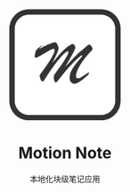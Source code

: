 <div align="center">
  <a href="https://vite.dev/"><img src="logo.png" alt="motion note logo" width="200"></a>
  
  # Motion Note
  
  本地化块级笔记应用
</div>
